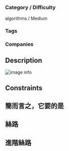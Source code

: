 # [](https://leetcode.com/problems)

### Category / Difficulty
algorithms / Medium

### Tags

	 		
### Companies


## Description


![image info](./img/e1.jpg)

## Constraints


## 簡而言之，它要的是


## 絲路


## 進階絲路

